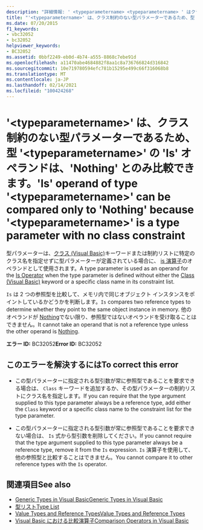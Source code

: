```yaml
---
description: "詳細情報: ' <typeparametername> <typeparametername> ' はクラス制約のない型パラメーターであるため、型 ' ' の ' is ' オペランドは ' Nothing ' とのみ比較できます。"
title: "'<typeparametername>' は、クラス制約のない型パラメーターであるため、型 '<typeparametername>' の 'Is' オペランドは、'Nothing' とのみ比較できます。"
ms.date: 07/20/2015
f1_keywords:
- vbc32052
- bc32052
helpviewer_keywords:
- BC32052
ms.assetid: 0bbf2249-eb0d-4b74-a555-8868c7ebe91d
ms.openlocfilehash: a11470abe4684882f8aa1c8a736766824d316842
ms.sourcegitcommit: 10e719780594efc781b15295e499c66f316068b8
ms.translationtype: MT
ms.contentlocale: ja-JP
ms.lasthandoff: 02/14/2021
ms.locfileid: "100424268"
---
```

# <a name="is-operand-of-type-typeparametername-can-be-compared-only-to-nothing-because-typeparametername-is-a-type-parameter-with-no-class-constraint"></a><span data-ttu-id="bb6b6-103">'\<typeparametername>' は、クラス制約のない型パラメーターであるため、型 '\<typeparametername>' の 'Is' オペランドは、'Nothing' とのみ比較できます。</span><span class="sxs-lookup"><span data-stu-id="bb6b6-103">'Is' operand of type '\<typeparametername>' can be compared only to 'Nothing' because '\<typeparametername>' is a type parameter with no class constraint</span></span>

<span data-ttu-id="bb6b6-104">型パラメーターは、[クラス (Visual Basic)](../language-reference/statements/class-statement.md)キーワードまたは制約リストに特定のクラス名を指定せずに型パラメーターが定義されている場合に、 [is 演算子](../language-reference/operators/is-operator.md)のオペランドとして使用されます。</span><span class="sxs-lookup"><span data-stu-id="bb6b6-104">A type parameter is used as an operand for the [Is Operator](../language-reference/operators/is-operator.md) when the type parameter is defined without either the [Class (Visual Basic)](../language-reference/statements/class-statement.md) keyword or a specific class name in its constraint list.</span></span>  
  
 <span data-ttu-id="bb6b6-105">`Is` は 2 つの参照型を比較して、メモリ内で同じオブジェクト インスタンスをポイントしているかどうかを判断します。</span><span class="sxs-lookup"><span data-stu-id="bb6b6-105">`Is` compares two reference types to determine whether they point to the same object instance in memory.</span></span> <span data-ttu-id="bb6b6-106">他のオペランドが [Nothing](../language-reference/nothing.md)でない限り、参照型ではないオペランドを受け取ることはできません。</span><span class="sxs-lookup"><span data-stu-id="bb6b6-106">It cannot take an operand that is not a reference type unless the other operand is [Nothing](../language-reference/nothing.md).</span></span>  
  
 <span data-ttu-id="bb6b6-107">**エラー ID:** BC32052</span><span class="sxs-lookup"><span data-stu-id="bb6b6-107">**Error ID:** BC32052</span></span>  
  
## <a name="to-correct-this-error"></a><span data-ttu-id="bb6b6-108">このエラーを解決するには</span><span class="sxs-lookup"><span data-stu-id="bb6b6-108">To correct this error</span></span>  
  
- <span data-ttu-id="bb6b6-109">この型パラメーターに指定される型引数が常に参照型であることを要求できる場合は、 `Class` キーワードを追加するか、その型パラメーターの制約リストにクラス名を指定します。</span><span class="sxs-lookup"><span data-stu-id="bb6b6-109">If you can require that the type argument supplied to this type parameter always be a reference type, add either the `Class` keyword or a specific class name to the constraint list for the type parameter.</span></span>  
  
- <span data-ttu-id="bb6b6-110">この型パラメーターに指定される型引数が常に参照型であることを要求できない場合は、 `Is` 式から型引数を削除してください。</span><span class="sxs-lookup"><span data-stu-id="bb6b6-110">If you cannot require that the type argument supplied to this type parameter always be a reference type, remove it from the `Is` expression.</span></span> <span data-ttu-id="bb6b6-111">`Is` 演算子を使用して、他の参照型と比較することはできません。</span><span class="sxs-lookup"><span data-stu-id="bb6b6-111">You cannot compare it to other reference types with the `Is` operator.</span></span>  
  
## <a name="see-also"></a><span data-ttu-id="bb6b6-112">関連項目</span><span class="sxs-lookup"><span data-stu-id="bb6b6-112">See also</span></span>

- [<span data-ttu-id="bb6b6-113">Generic Types in Visual Basic</span><span class="sxs-lookup"><span data-stu-id="bb6b6-113">Generic Types in Visual Basic</span></span>](../programming-guide/language-features/data-types/generic-types.md)
- [<span data-ttu-id="bb6b6-114">型リスト</span><span class="sxs-lookup"><span data-stu-id="bb6b6-114">Type List</span></span>](../language-reference/statements/type-list.md)
- [<span data-ttu-id="bb6b6-115">Value Types and Reference Types</span><span class="sxs-lookup"><span data-stu-id="bb6b6-115">Value Types and Reference Types</span></span>](../programming-guide/language-features/data-types/value-types-and-reference-types.md)
- [<span data-ttu-id="bb6b6-116">Visual Basic における比較演算子</span><span class="sxs-lookup"><span data-stu-id="bb6b6-116">Comparison Operators in Visual Basic</span></span>](../programming-guide/language-features/operators-and-expressions/comparison-operators.md)
